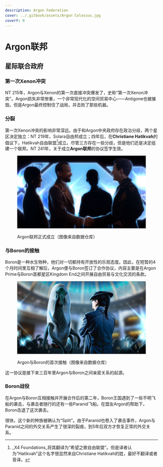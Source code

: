 ```yaml
---
description: Argon Federation
cover: ../.gitbook/assets/Argon Colossus.jpg
coverY: 0
---
```


# Argon联邦

## 星际联合政府

### 第一次Xenon冲突

NT 215年，Argon与Xenon的第一次直接冲突爆发了，史称“第一次Xenon冲突”。Argon损失非常惨重，一个非常现代化的空间贸易中心——Antigone也被摧毁。但是Argon最终控制住了战局，并击败了那些机器。

### 分裂

第一次Xenon冲突的影响非常深远。由于和Argon中央政府存在政治分歧，两个星区决定独立：NT 219年，Solara自由邦成立；四年后，在**Christiane Hatikvah**的倡议下，Hatikvah自由联盟[^1]成立。尽管三方存在一些分歧，但是他们还是决定组建一个联邦。NT 241年，关于成立**Argon联邦**的协议签字生效。

<figure><img src="../.gitbook/assets/Argon Federation Formed.jpg" alt=""><figcaption><p>Argon联邦正式成立（图像来自数据仓库）</p></figcaption></figure>

### 与Boron的接触

Boron是一种水生物种，他们对一切都持有开放性的乐观态度。因此，在短暂的4个月时间里互相了解后，Argon便与Boron签订了合作协议，内容主要是在Argon Prime与Boron首都星区Kingdom End之间开展自由贸易与文化交流的条款。

<figure><img src="../.gitbook/assets/First Contact with boron.jpg" alt=""><figcaption><p>Argon与Boron的首次接触（图像来自数据仓库）</p></figcaption></figure>

这一协议是接下来三百年里Argon与Boron之间亲密关系的起源。

### Boron战役

在Argon与Boron互相接触并开展合作后的第二年，Boron王国遇到了一些不明飞船的袭击，与袭击者随行的还有一些Paranid飞船。在盟友Argon的帮助下，Boron击退了这次袭击。

很快，这个新的种族被确认为“Split”。由于Paranid也卷入了袭击事件，Argon与Paranid之间的外交关系产生了很深的裂痕，到5年后双方才恢复正常的外交关系。

[^1]: _X4 Foundations_将其翻译为“希望之歌自由联盟”。但是译者认为“Hatikvah”这个名字很显然来自Christiane Hatikvah的姓，最好不翻译或者音译。
